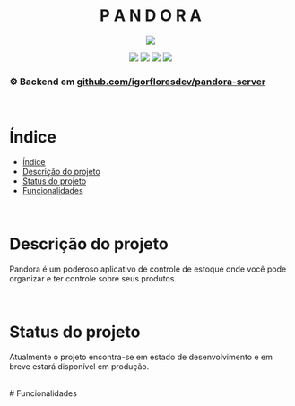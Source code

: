 <h1 id="titulo" align="center"> P A N D O R A </h1>

<p id="badges" align="center">
<img src="https://img.shields.io/badge/Status-Em_Desenvolvimento-orange" />
</p>

<p align="center">
<img src="https://img.shields.io/badge/Next.js-000000.svg?style=for-the-badge&logo=nextdotjs&logoColor=white" />
<img src="https://img.shields.io/badge/Node.js-339933.svg?style=for-the-badge&logo=nodedotjs&logoColor=white" />
<img src="https://img.shields.io/badge/Tailwind%20CSS-06B6D4.svg?style=for-the-badge&logo=Tailwind-CSS&logoColor=white" />
<img src="https://img.shields.io/badge/MongoDB-47A248.svg?style=for-the-badge&logo=MongoDB&logoColor=white" />
</p>

### ⚙️ Backend em [github.com/igorfloresdev/pandora-server](https://github.com/igorfloresdev/pandora-server)

<br/>

# Índice 

- [Índice](#índice)
- [Descrição do projeto](#descrição-do-projeto)
- [Status do projeto](#status-do-projeto)
- [Funcionalidades](#funcionalidades)

<br/>

# Descrição do projeto
<p>
  Pandora é um poderoso aplicativo de controle de estoque onde você pode organizar e ter controle sobre seus produtos.
</p>

<br/>

# Status do projeto
<p>
  Atualmente o projeto encontra-se em estado de desenvolvimento e em breve estará disponível em produção.
</p>

<br />
# Funcionalidades



